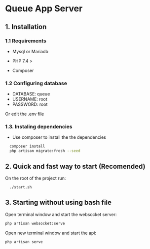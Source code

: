 
# Queue App Server

## 1. Installation
### 1.1 Requirements


- Mysql or Mariadb

- PHP 7.4 >

- Composer

### 1.2  Configuring database
- DATABASE: queue
- USERNAME: root
- PASSWORD: root 

Or edit the .env file

### 1.3. Instaling dependencies

- Use composer to install the the dependencies
```bash
  composer install
  php artisan migrate:fresh --seed

```

    
## 2. Quick and fast way to start (Recomended)
On the root of the project run:
```bash
  ./start.sh
```

## 3. Starting without using bash file
Open terminal window and start the websocket server:
```bash
php artisan websocket:serve
```
Open new terminal window and start the api:

```bash
php artisan serve
```


